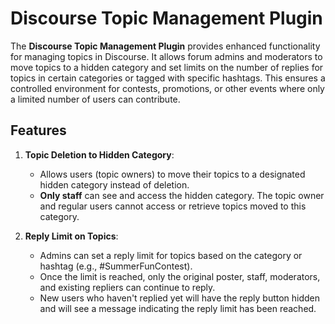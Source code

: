 # Discourse Topic Management Plugin

The **Discourse Topic Management Plugin** provides enhanced functionality for managing topics in Discourse. It allows forum admins and moderators to move topics to a hidden category and set limits on the number of replies for topics in certain categories or tagged with specific hashtags. This ensures a controlled environment for contests, promotions, or other events where only a limited number of users can contribute.

## Features

1. **Topic Deletion to Hidden Category**:

   - Allows users (topic owners) to move their topics to a designated hidden category instead of deletion.
   - **Only staff** can see and access the hidden category. The topic owner and regular users cannot access or retrieve topics moved to this category.

2. **Reply Limit on Topics**:
   - Admins can set a reply limit for topics based on the category or hashtag (e.g., #SummerFunContest).
   - Once the limit is reached, only the original poster, staff, moderators, and existing repliers can continue to reply.
   - New users who haven't replied yet will have the reply button hidden and will see a message indicating the reply limit has been reached.
